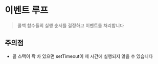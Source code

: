 # 이벤트 루프

> 콜백 함수들의 실행 순서를 결정하고 이벤트를 처리합니다

## 주의점

* 콜 스택이 꽉 차 있으면 setTimeout이 제 시간에 실행되지 않을 수 있습니다
